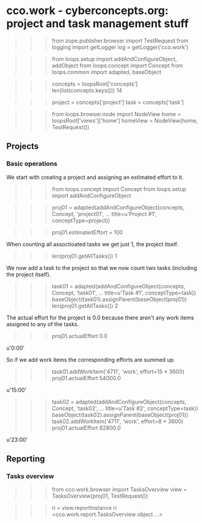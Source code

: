 
cco.work - cyberconcepts.org: project and task management stuff
===============================================================

  >>> from zope.publisher.browser import TestRequest
  >>> from logging import getLogger
  >>> log = getLogger('cco.work')

  >>> from loops.setup import addAndConfigureObject, addObject
  >>> from loops.concept import Concept
  >>> from loops.common import adapted, baseObject

  >>> concepts = loopsRoot['concepts']
  >>> len(list(concepts.keys()))
  14

  >>> project = concepts['project']
  >>> task = concepts['task']

  >>> from loops.browser.node import NodeView
  >>> home = loopsRoot['views']['home']
  >>> homeView = NodeView(home, TestRequest())


Projects
--------

### Basic operations ###

We start with creating a project and assigning an estimated effort to it.

  >>> from loops.concept import Concept
  >>> from loops.setup import addAndConfigureObject

  >>> proj01 = adapted(addAndConfigureObject(concepts, Concept, 'project01', 
  ...             title=u'Project #1', conceptType=project))

  >>> proj01.estimatedEffort = 100

When counting all assoctioated tasks we get just 1, the project itself.

  >>> len(proj01.getAllTasks())
  1

We now add a task to the project so that we now count two tasks 
(including the project itself).

  >>> task01 = adapted(addAndConfigureObject(concepts, Concept, 'task01', 
  ...             title=u'Task #1', conceptType=task))
  >>> baseObject(task01).assignParent(baseObject(proj01))
  >>> len(proj01.getAllTasks())
  2

The actual effort for the project is 0.0 because there aren't any work items
assigned to any of the tasks.
  
  >>> proj01.actualEffort
  0.0

u'0:00'

So if we add work items the corresponding efforts are summed up.

  >>> task01.addWorkItem('4711', 'work', effort=15 * 3600)
  >>> proj01.actualEffort
  54000.0
  
u'15:00'

  >>> task02 = adapted(addAndConfigureObject(concepts, Concept, 'task02', 
  ...             title=u'Task #2', conceptType=task))
  >>> baseObject(task02).assignParent(baseObject(proj01))
  >>> task02.addWorkItem('4711', 'work', effort=8 * 3600)
  >>> proj01.actualEffort
  82800.0

u'23:00'


Reporting
---------

### Tasks overview ###

  >>> from cco.work.browser import TasksOverview
  >>> view = TasksOverview(proj01, TestRequest())

  >>> ri = view.reportInstance
  >>> ri
  <cco.work.report.TasksOverview object ...>

